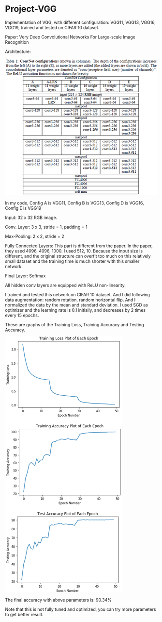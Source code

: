 # Project-VGG
Implementation of VGG, with different configuration: VGG11, VGG13, VGG16, VGG19, trained and tested on CIFAR 10 dataset.

Paper: Very Deep Convolutional Networks For Large-scale Image Recognition

Architecture:

![TABLE ARCHITECTURE](architecture_table.png)

In my code, Config A is VGG11, Config B is VGG13, Config D is VGG16, Config E is VGG19

Input: 32 x 32 RGB image.

Conv. Layer: 3 x 3, stride = 1, padding = 1

Max-Pooling: 2 x 2, stride = 2

Fully Connected Layers: This part is different from the paper. In the paper, they used 4096, 4096, 1000. I used 512, 10. Because the input size is different, and the original structure can overfit too much on this relatively small dataset and the training time is much shorter with this smaller network.

Final Layer: Softmax

All hidden conv layers are equipped with ReLU non-linearity.

I trained and tested this network on CIFAR 10 dataset. And I did following data augmentation: random rotation, random horizontal flip. And I normalized the data by the mean and standard deviation. I used SGD as optimizer and the learning rate is 0.1 initially, and decreases by 2 times every 15 epochs.

These are graphs of the Training Loss, Training Accuracy and Testing Accuracy.

![Graphs](lossandaccuracy.png)

The final accuracy with above parameters is: 90.34%

Note that this is not fully tuned and optimized, you can try more parameters to get better result.
